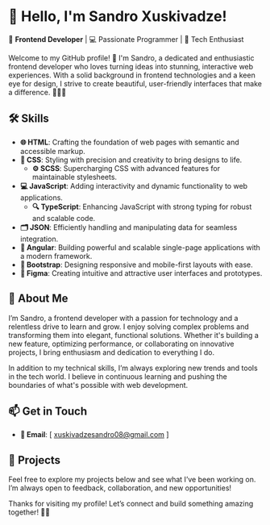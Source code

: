 # 👋 Hello, I'm Sandro Xuskivadze!

🎨 **Frontend Developer** | 💻 Passionate Programmer | 🚀 Tech Enthusiast

Welcome to my GitHub profile! 🌟 I'm Sandro, a dedicated and enthusiastic frontend developer who loves turning ideas into stunning, interactive web experiences. With a solid background in frontend technologies and a keen eye for design, I strive to create beautiful, user-friendly interfaces that make a difference. 🚀🇬🇪

## 🛠️ Skills
- **🌐 HTML**: Crafting the foundation of web pages with semantic and accessible markup.
- **🎨 CSS**: Styling with precision and creativity to bring designs to life.
  - **⚙️ SCSS**: Supercharging CSS with advanced features for maintainable stylesheets.
- **💻 JavaScript**: Adding interactivity and dynamic functionality to web applications.
  - **🔍 TypeScript**: Enhancing JavaScript with strong typing for robust and scalable code.
- **🗂️ JSON**: Efficiently handling and manipulating data for seamless integration.
- **🌟 Angular**: Building powerful and scalable single-page applications with a modern framework.
- **📱 Bootstrap**: Designing responsive and mobile-first layouts with ease.
- **🎨 Figma**: Creating intuitive and attractive user interfaces and prototypes.

## 🚀 About Me
I’m Sandro, a frontend developer with a passion for technology and a relentless drive to learn and grow. I enjoy solving complex problems and transforming them into elegant, functional solutions. Whether it's building a new feature, optimizing performance, or collaborating on innovative projects, I bring enthusiasm and dedication to everything I do. 

In addition to my technical skills, I’m always exploring new trends and tools in the tech world. I believe in continuous learning and pushing the boundaries of what's possible with web development.

## 📫 Get in Touch
- **📧 Email**: [ xuskivadzesandro08@gmail.com ]

## 🌟 Projects
Feel free to explore my projects below and see what I’ve been working on. I’m always open to feedback, collaboration, and new opportunities!

Thanks for visiting my profile! Let’s connect and build something amazing together! 🚀✨
